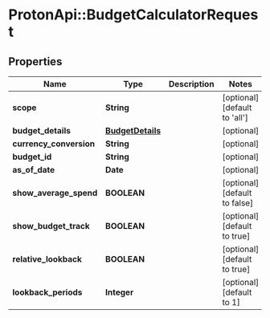 # ProtonApi::BudgetCalculatorRequest

## Properties
Name | Type | Description | Notes
------------ | ------------- | ------------- | -------------
**scope** | **String** |  | [optional] [default to &#39;all&#39;]
**budget_details** | [**BudgetDetails**](BudgetDetails.md) |  | [optional] 
**currency_conversion** | **String** |  | [optional] 
**budget_id** | **String** |  | [optional] 
**as_of_date** | **Date** |  | [optional] 
**show_average_spend** | **BOOLEAN** |  | [optional] [default to false]
**show_budget_track** | **BOOLEAN** |  | [optional] [default to true]
**relative_lookback** | **BOOLEAN** |  | [optional] [default to true]
**lookback_periods** | **Integer** |  | [optional] [default to 1]


